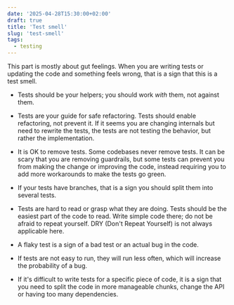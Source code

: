```yaml
---
date: '2025-04-28T15:30:00+02:00'
draft: true
title: 'Test smell'
slug: 'test-smell'
tags:
  - testing
---
```


This part is mostly about gut feelings. When you are writing tests or updating the code and something feels wrong, that is a sign that this is a test smell.

- Tests should be your helpers; you should work _with_ them, not against them.

- Tests are your guide for safe refactoring. Tests should enable refactoring, not prevent it. If it seems you are changing internals but need to rewrite the tests, the tests are not testing the behavior, but rather the implementation.

- It is OK to remove tests. Some codebases never remove tests. It can be scary that you are removing guardrails, but some tests can prevent you from making the change or improving the code, instead requiring you to add more workarounds to make the tests go green.

- If your tests have branches, that is a sign you should split them into several tests.

- Tests are hard to read or grasp what they are doing. Tests should be the easiest part of the code to read. Write simple code there; do not be afraid to repeat yourself. DRY (Don't Repeat Yourself) is not always applicable here.

- A flaky test is a sign of a bad test or an actual bug in the code.

- If tests are not easy to run, they will run less often, which will increase the probability of a bug.

- If it's difficult to write tests for a specific piece of code, it is a sign that you need to split the code in more manageable chunks, change the API or having too many dependencies. 